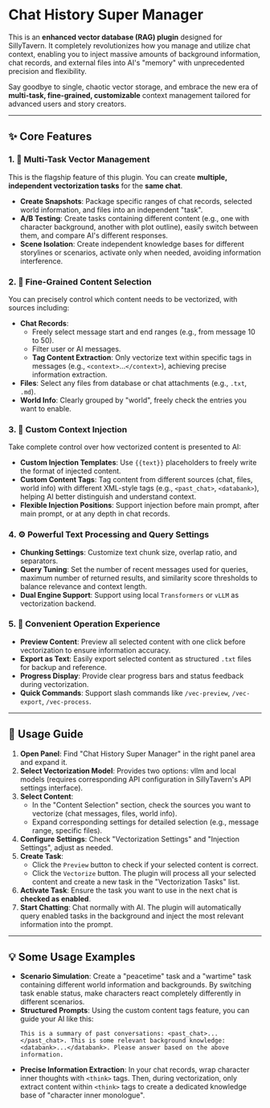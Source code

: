 # Chat History Super Manager

This is an **enhanced vector database (RAG) plugin** designed for SillyTavern. It completely revolutionizes how you manage and utilize chat context, enabling you to inject massive amounts of background information, chat records, and external files into AI's "memory" with unprecedented precision and flexibility.

Say goodbye to single, chaotic vector storage, and embrace the new era of **multi-task, fine-grained, customizable** context management tailored for advanced users and story creators.

---

## ✨ Core Features

### 1. 📂 Multi-Task Vector Management
This is the flagship feature of this plugin. You can create **multiple, independent vectorization tasks** for the **same chat**.

*   **Create Snapshots**: Package specific ranges of chat records, selected world information, and files into an independent "task".
*   **A/B Testing**: Create tasks containing different content (e.g., one with character background, another with plot outline), easily switch between them, and compare AI's different responses.
*   **Scene Isolation**: Create independent knowledge bases for different storylines or scenarios, activate only when needed, avoiding information interference.


### 2. 🎯 Fine-Grained Content Selection
You can precisely control which content needs to be vectorized, with sources including:
*   **Chat Records**:
    *   Freely select message start and end ranges (e.g., from message 10 to 50).
    *   Filter user or AI messages.
    *   **Tag Content Extraction**: Only vectorize text within specific tags in messages (e.g., `<context>`...`</context>`), achieving precise information extraction.
*   **Files**: Select any files from database or chat attachments (e.g., `.txt`, `.md`).
*   **World Info**: Clearly grouped by "world", freely check the entries you want to enable.

### 3. 📝 Custom Context Injection
Take complete control over how vectorized content is presented to AI:
*   **Custom Injection Templates**: Use `{{text}}` placeholders to freely write the format of injected content.
*   **Custom Content Tags**: Tag content from different sources (chat, files, world info) with different XML-style tags (e.g., `<past_chat>`, `<databank>`), helping AI better distinguish and understand context.
*   **Flexible Injection Positions**: Support injection before main prompt, after main prompt, or at any depth in chat records.

### 4. ⚙️ Powerful Text Processing and Query Settings
*   **Chunking Settings**: Customize text chunk size, overlap ratio, and separators.
*   **Query Tuning**: Set the number of recent messages used for queries, maximum number of returned results, and similarity score thresholds to balance relevance and context length.
*   **Dual Engine Support**: Support using local `Transformers` or `vLLM` as vectorization backend.

### 5. 🚀 Convenient Operation Experience
*   **Preview Content**: Preview all selected content with one click before vectorization to ensure information accuracy.
*   **Export as Text**: Easily export selected content as structured `.txt` files for backup and reference.
*   **Progress Display**: Provide clear progress bars and status feedback during vectorization.
*   **Quick Commands**: Support slash commands like `/vec-preview`, `/vec-export`, `/vec-process`.



---

## 📖 Usage Guide

1.  **Open Panel**: Find "Chat History Super Manager" in the right panel area and expand it.
2.  **Select Vectorization Model**: Provides two options: vllm and local models (requires corresponding API configuration in SillyTavern's API settings interface).
3.  **Select Content**:
    *   In the "Content Selection" section, check the sources you want to vectorize (chat messages, files, world info).
    *   Expand corresponding settings for detailed selection (e.g., message range, specific files).
4.  **Configure Settings**: Check "Vectorization Settings" and "Injection Settings", adjust as needed.
5.  **Create Task**:
    *   Click the `Preview` button to check if your selected content is correct.
    *   Click the `Vectorize` button. The plugin will process all your selected content and create a new task in the "Vectorization Tasks" list.
6.  **Activate Task**: Ensure the task you want to use in the next chat is **checked as enabled**.
7.  **Start Chatting**: Chat normally with AI. The plugin will automatically query enabled tasks in the background and inject the most relevant information into the prompt.

---

## 💡 Some Usage Examples

*   **Scenario Simulation**: Create a "peacetime" task and a "wartime" task containing different world information and backgrounds. By switching task enable status, make characters react completely differently in different scenarios.
*   **Structured Prompts**: Using the custom content tags feature, you can guide your AI like this:
    ```
    This is a summary of past conversations: <past_chat>...</past_chat>. This is some relevant background knowledge: <databank>...</databank>. Please answer based on the above information.
    ```
*   **Precise Information Extraction**: In your chat records, wrap character inner thoughts with `<think>` tags. Then, during vectorization, only extract content within `<think>` tags to create a dedicated knowledge base of "character inner monologue".